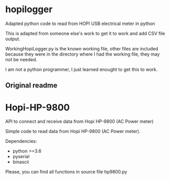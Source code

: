 # hopilogger
Adapted python code to read from HOPI USB electrical meter in python

This is adapted from someone else's work to get it to work and add CSV file output.

WorkingHopiLogger.py is the known working file, other files are included because they were in the directory where I had the working file, they may not be needed.

I am not a python programmer, I just learned enought to get this to work.

Original readme
---------------
# Hopi-HP-9800
API to connect and receive data from Hopi HP-9800 (AC Power meter) 

Simple code to read data from Hopi HP-9800 (AC Power meter). 

Dependencies:
- python >=3.6
- pyserial
- binascii

Please, you can find all functions in source file hp9800.py
